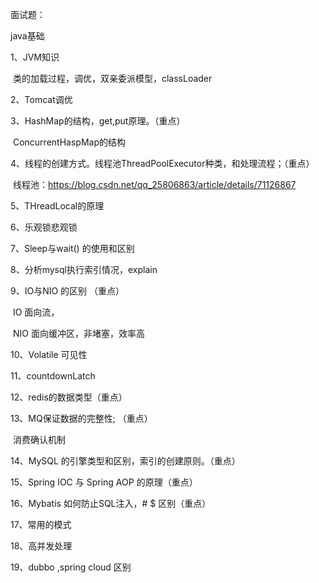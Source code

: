 面试题：

java基础

1、JVM知识

​        类的加载过程，调优，双亲委派模型，classLoader    

2、Tomcat调优

3、HashMap的结构，get,put原理。（重点）

​        ConcurrentHaspMap的结构

4、线程的创建方式。线程池ThreadPoolExecutor种类，和处理流程；（重点）

​         线程池：https://blog.csdn.net/qq_25806863/article/details/71126867

5、THreadLocal的原理  

6、乐观锁悲观锁

7、Sleep与wait() 的使用和区别

8、分析mysql执行索引情况，explain

9、IO与NIO  的区别 （重点）

​      IO      面向流，

​      NIO   面向缓冲区，非堵塞，效率高

10、Volatile  可见性

11、countdownLatch

12、redis的数据类型（重点）

13、MQ保证数据的完整性; （重点）

​          消费确认机制

14、MySQL 的引擎类型和区别，索引的创建原则。（重点）

15、Spring IOC 与 Spring AOP 的原理（重点）

16、Mybatis 如何防止SQL注入，# $ 区别（重点）

17、常用的模式

18、高并发处理

19、dubbo ,spring cloud 区别 



 


